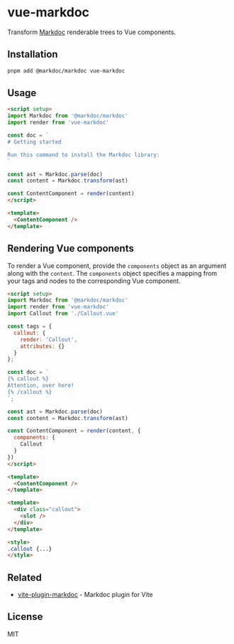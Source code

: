 # vue-markdoc

Transform [Markdoc](https://markdoc.io/) renderable trees to Vue components.

## Installation

```bash
pnpm add @markdoc/markdoc vue-markdoc
```

## Usage

```html
<script setup>
import Markdoc from '@markdoc/markdoc'
import render from 'vue-markdoc'

const doc = `
# Getting started

Run this command to install the Markdoc library:
`

const ast = Markdoc.parse(doc)
const content = Markdoc.transform(ast)

const ContentComponent = render(content)
</script>

<template>
  <ContentComponent />
</template>
```

## Rendering Vue components

To render a Vue component, provide the `components` object as an argument along with the `content`. The `components` object specifies a mapping from your tags and nodes to the corresponding Vue component.

```html
<script setup>
import Markdoc from '@markdoc/markdoc'
import render from 'vue-markdoc'
import Callout from './Callout.vue'

const tags = {
  callout: {
    render: 'Callout',
    attributes: {}
  }
};

const doc = `
{% callout %}
Attention, over here!
{% /callout %}
`;

const ast = Markdoc.parse(doc)
const content = Markdoc.transform(ast)

const ContentComponent = render(content, {
  components: {
    Callout
  }
})
</script>

<template>
  <ContentComponent />
</template>
```

```html
<template>
  <div class="callout">
    <slot />
  </div>
</template>

<style>
.callout {...}
</style>
```

## Related

- [vite-plugin-markdoc](https://github.com/wobsoriano/vite-plugin-markdoc) - Markdoc plugin for Vite

## License

MIT

